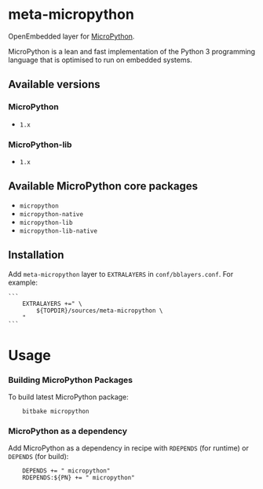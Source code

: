meta-micropython
================

OpenEmbedded layer for [MicroPython](https://micropython.org/ "MicroPython"). 

MicroPython is a lean and fast implementation of the Python 3 programming language that is optimised to run on embedded systems.

## Available versions

### MicroPython

 * `1.x`

### MicroPython-lib

 * `1.x`

## Available MicroPython core packages

 * `micropython`
 * `micropython-native`
 * `micropython-lib`
 * `micropython-lib-native`
 
## Installation
	
Add `meta-micropython` layer to `EXTRALAYERS` in `conf/bblayers.conf`. For example:

	```
		EXTRALAYERS +=" \
			${TOPDIR}/sources/meta-micropython \
		"
	```
 
Usage
=====

### Building MicroPython Packages

To build latest MicroPython package:

```shell
	bitbake micropython
```

### MicroPython as a dependency

Add MicroPython as a dependency in recipe with `RDEPENDS` (for runtime) or `DEPENDS` (for build):

```bitbake
	DEPENDS += " micropython"
	RDEPENDS:${PN} += " micropython"
```

